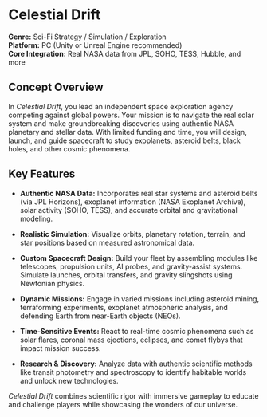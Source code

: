 # Celestial Drift

**Genre:** Sci-Fi Strategy / Simulation / Exploration  
**Platform:** PC (Unity or Unreal Engine recommended)  
**Core Integration:** Real NASA data from JPL, SOHO, TESS, Hubble, and more  

## Concept Overview

In *Celestial Drift*, you lead an independent space exploration agency competing against global powers. Your mission is to navigate the real solar system and make groundbreaking discoveries using authentic NASA planetary and stellar data. With limited funding and time, you will design, launch, and guide spacecraft to study exoplanets, asteroid belts, black holes, and other cosmic phenomena.

## Key Features

- **Authentic NASA Data:** Incorporates real star systems and asteroid belts (via JPL Horizons), exoplanet information (NASA Exoplanet Archive), solar activity (SOHO, TESS), and accurate orbital and gravitational modeling.

- **Realistic Simulation:** Visualize orbits, planetary rotation, terrain, and star positions based on measured astronomical data.

- **Custom Spacecraft Design:** Build your fleet by assembling modules like telescopes, propulsion units, AI probes, and gravity-assist systems. Simulate launches, orbital transfers, and gravity slingshots using Newtonian physics.

- **Dynamic Missions:** Engage in varied missions including asteroid mining, terraforming experiments, exoplanet atmospheric analysis, and defending Earth from near-Earth objects (NEOs).

- **Time-Sensitive Events:** React to real-time cosmic phenomena such as solar flares, coronal mass ejections, eclipses, and comet flybys that impact mission success.

- **Research & Discovery:** Analyze data with authentic scientific methods like transit photometry and spectroscopy to identify habitable worlds and unlock new technologies.


*Celestial Drift* combines scientific rigor with immersive gameplay to educate and challenge players while showcasing the wonders of our universe.
